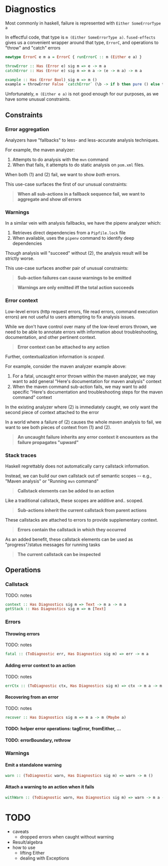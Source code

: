 # Diagnostics

Most commonly in haskell, failure is represented with `Either SomeErrorType a`

In effectful code, that type is `m (Either SomeErrorType a)`. `fused-effects`
gives us a convenient wrapper around that type, `ErrorC`, and operations to
"throw" and "catch" errors

```hs
newtype ErrorC e m a = ErrorC { runErrorC :: m (Either e a) }

throwError :: Has (Error e) sig m => e -> m a
catchError :: Has (Error e) sig m => m a -> (e -> m a) -> m a

example :: Has (Error Bool) sig m => m ()
example = throwError False `catchError` (\b -> if b then pure () else throwError b)
```

Unfortunately, `m (Either e a)` is not good enough for our purposes, as we have
some unusual constraints.

## Constraints

### Error aggregation

Analyzers have "fallbacks" to less- and less-accurate analysis techniques.

For example, the maven analyzer:

1. Attempts to do analysis with the `mvn` command
2. When that fails, it attempts to do static analysis on `pom.xml` files.

When both (1) and (2) fail, we want to show _both_ errors.

This use-case surfaces the first of our unusual constraints:

> **When all sub-actions in a fallback sequence fail, we want to aggregate and
> show _all_ errors**

### Warnings

In a similar vein with analysis fallbacks, we have the pipenv analyzer which:

1. Retrieves direct dependencies from a `Pipfile.lock` file
2. When available, uses the `pipenv` command to identify deep dependencies

Though analysis will "succeed" without (2), the analysis result will be strictly
worse.

This use-case surfaces another pair of unusual constraints:

> **Sub-action failures can cause warnings to be emitted**

> **Warnings are only emitted iff the total action succeeds**

### Error context

Low-level errors (http request errors, file read errors, command execution
errors) are not useful to users attempting to fix analysis issues.

While we don't have control over many of the low-level errors thrown, we need to
be able to annotate errors with information about troubleshooting,
documentation, and other pertinent context.

> **Error context can be attached to any action**

Further, contextualization information is _scoped_.

For example, consider the maven analyzer example above:

1. For a fatal, uncaught error thrown within the maven analyzer, we may want to
   add general "Here's documentation for maven analysis" context
2. When the maven command sub-action fails, we may want to add specific "Here's
   documentation and troubleshooting steps for the maven command" context

In the existing analyzer where (2) is immediately caught, we only want the
second piece of context attached to the error

In a world where a failure of (2) causes the whole maven analysis to fail, we
want to see both pieces of context from (1) and (2).

> **An uncaught failure inherits any error context it encounters as the failure
> propagates "upward"**

### Stack traces

Haskell regrettably does not automatically carry callstack information.

Instead, we can build our own callstack out of semantic scopes -- e.g., "Maven
analysis" or "Running `mvn` command"

> **Callstack elements can be added to an action**

Like a traditional callstack, these scopes are additive and.. scoped.

> **Sub-actions inherit the current callstack from parent actions**

These callstacks are attached to errors to provide supplementary context.

> **Errors contain the callstack in which they occurred**

As an added benefit, these callstack elements can be used as "progress"/status
messages for running tasks

> **The current callstack can be inspected**

## Operations

### Callstack

TODO: notes

```hs
context :: Has Diagnostics sig m => Text -> m a -> m a
getStack :: Has Diagnostics sig m => m [Text]
```

### Errors

#### Throwing errors

TODO: notes

```hs
fatal :: (ToDiagnostic err, Has Diagnostics sig m) => err -> m a
```

#### Adding error context to an action

TODO: notes

```hs
errCtx :: (ToDiagnostic ctx, Has Diagnostics sig m) => ctx -> m a -> m a
```

#### Recovering from an error

TODO: notes

```hs
recover :: Has Diagnostics sig m => m a -> m (Maybe a)
```

#### TODO: helper error operations: tagError, fromEither, ...

#### TODO: errorBoundary, rethrow

### Warnings

#### Emit a standalone warning

```hs
warn :: (ToDiagnostic warn, Has Diagnostics sig m) => warn -> m ()
```

#### Attach a warning to an action when it fails

```hs
withWarn :: (ToDiagnostic warn, Has Diagnostics sig m) => warn -> m a -> m a
```

# TODO

- caveats
  - dropped errors when caught without warning
- Result/algebra
- how to use
  - lifting Either
  - dealing with Exceptions
